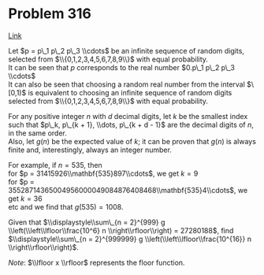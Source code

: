 # Problem 316

[Link](https://projecteuler.net/problem=316)

Let $p = p\_1 p\_2 p\_3 \\cdots$ be an infinite sequence of random digits, selected from $\\{0,1,2,3,4,5,6,7,8,9\\}$ with equal probability.  
It can be seen that $p$ corresponds to the real number $0.p\_1 p\_2 p\_3 \\cdots$  
It can also be seen that choosing a random real number from the interval $\[0,1)$ is equivalent to choosing an infinite sequence of random digits selected from $\\{0,1,2,3,4,5,6,7,8,9\\}$ with equal probability.

For any positive integer $n$ with $d$ decimal digits, let $k$ be the smallest index such that $p\_k, p\_{k + 1}, \\dots, p\_{k + d - 1}$ are the decimal digits of $n$, in the same order.  
Also, let $g(n)$ be the expected value of $k$; it can be proven that $g(n)$ is always finite and, interestingly, always an integer number.

For example, if $n = 535$, then  
for $p = 31415926\\mathbf{535}897\\cdots$, we get $k = 9$  
for $p = 35528714365004956000049084876408468\\mathbf{535}4\\cdots$, we get $k = 36$  
etc and we find that $g(535) = 1008$.

Given that $\\displaystyle\\sum\_{n = 2}^{999} g \\left(\\left\\lfloor\\frac{10^6} n \\right\\rfloor\\right) = 27280188$, find $\\displaystyle\\sum\_{n = 2}^{999999} g \\left(\\left\\lfloor\\frac{10^{16}} n \\right\\rfloor\\right)$.

*Note*: $\\lfloor x \\rfloor$ represents the floor function.